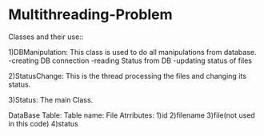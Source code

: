 # Multithreading-Problem
Classes and their use::

1)DBManipulation:
          This class is used to do all manipulations from database.
          -creating DB connection
          -reading Status from DB
          -updating status of files
          
  2)StatusChange:
          This is the thread processing the files and changing its status.
          
  3)Status:
          The main Class.
          
          
DataBase Table:
Table name: File
Atrributes:
1)id
2)filename
3)file(not used in this code)
4)status

